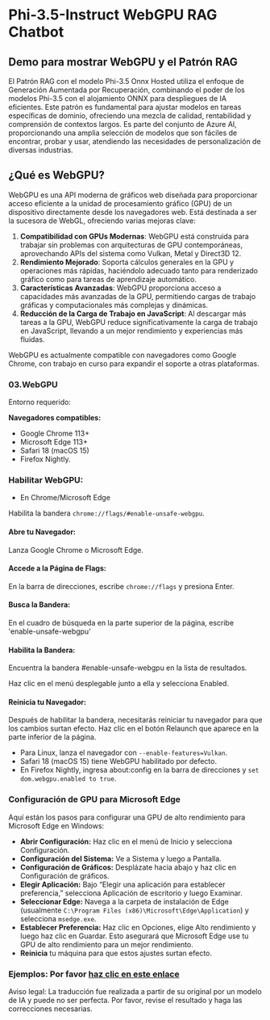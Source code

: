 # Phi-3.5-Instruct WebGPU RAG Chatbot

## Demo para mostrar WebGPU y el Patrón RAG

El Patrón RAG con el modelo Phi-3.5 Onnx Hosted utiliza el enfoque de Generación Aumentada por Recuperación, combinando el poder de los modelos Phi-3.5 con el alojamiento ONNX para despliegues de IA eficientes. Este patrón es fundamental para ajustar modelos en tareas específicas de dominio, ofreciendo una mezcla de calidad, rentabilidad y comprensión de contextos largos. Es parte del conjunto de Azure AI, proporcionando una amplia selección de modelos que son fáciles de encontrar, probar y usar, atendiendo las necesidades de personalización de diversas industrias.

## ¿Qué es WebGPU?
WebGPU es una API moderna de gráficos web diseñada para proporcionar acceso eficiente a la unidad de procesamiento gráfico (GPU) de un dispositivo directamente desde los navegadores web. Está destinada a ser la sucesora de WebGL, ofreciendo varias mejoras clave:

1. **Compatibilidad con GPUs Modernas**: WebGPU está construida para trabajar sin problemas con arquitecturas de GPU contemporáneas, aprovechando APIs del sistema como Vulkan, Metal y Direct3D 12.
2. **Rendimiento Mejorado**: Soporta cálculos generales en la GPU y operaciones más rápidas, haciéndolo adecuado tanto para renderizado gráfico como para tareas de aprendizaje automático.
3. **Características Avanzadas**: WebGPU proporciona acceso a capacidades más avanzadas de la GPU, permitiendo cargas de trabajo gráficas y computacionales más complejas y dinámicas.
4. **Reducción de la Carga de Trabajo en JavaScript**: Al descargar más tareas a la GPU, WebGPU reduce significativamente la carga de trabajo en JavaScript, llevando a un mejor rendimiento y experiencias más fluidas.

WebGPU es actualmente compatible con navegadores como Google Chrome, con trabajo en curso para expandir el soporte a otras plataformas.

### 03.WebGPU
Entorno requerido:

**Navegadores compatibles:**
- Google Chrome 113+
- Microsoft Edge 113+
- Safari 18 (macOS 15)
- Firefox Nightly.

### Habilitar WebGPU:

- En Chrome/Microsoft Edge

Habilita la bandera `chrome://flags/#enable-unsafe-webgpu`.

#### Abre tu Navegador:
Lanza Google Chrome o Microsoft Edge.

#### Accede a la Página de Flags:
En la barra de direcciones, escribe `chrome://flags` y presiona Enter.

#### Busca la Bandera:
En el cuadro de búsqueda en la parte superior de la página, escribe 'enable-unsafe-webgpu'

#### Habilita la Bandera:
Encuentra la bandera #enable-unsafe-webgpu en la lista de resultados.

Haz clic en el menú desplegable junto a ella y selecciona Enabled.

#### Reinicia tu Navegador:

Después de habilitar la bandera, necesitarás reiniciar tu navegador para que los cambios surtan efecto. Haz clic en el botón Relaunch que aparece en la parte inferior de la página.

- Para Linux, lanza el navegador con `--enable-features=Vulkan`.
- Safari 18 (macOS 15) tiene WebGPU habilitado por defecto.
- En Firefox Nightly, ingresa about:config en la barra de direcciones y `set dom.webgpu.enabled to true`.

### Configuración de GPU para Microsoft Edge

Aquí están los pasos para configurar una GPU de alto rendimiento para Microsoft Edge en Windows:

- **Abrir Configuración:** Haz clic en el menú de Inicio y selecciona Configuración.
- **Configuración del Sistema:** Ve a Sistema y luego a Pantalla.
- **Configuración de Gráficos:** Desplázate hacia abajo y haz clic en Configuración de gráficos.
- **Elegir Aplicación:** Bajo “Elegir una aplicación para establecer preferencia,” selecciona Aplicación de escritorio y luego Examinar.
- **Seleccionar Edge:** Navega a la carpeta de instalación de Edge (usualmente `C:\Program Files (x86)\Microsoft\Edge\Application`) y selecciona `msedge.exe`.
- **Establecer Preferencia:** Haz clic en Opciones, elige Alto rendimiento y luego haz clic en Guardar.
Esto asegurará que Microsoft Edge use tu GPU de alto rendimiento para un mejor rendimiento.
- **Reinicia** tu máquina para que estos ajustes surtan efecto.

### Ejemplos: Por favor [haz clic en este enlace](https://github.com/microsoft/aitour-exploring-cutting-edge-models/tree/main/src/02.ONNXRuntime/01.WebGPUChatRAG)

Aviso legal: La traducción fue realizada a partir de su original por un modelo de IA y puede no ser perfecta. 
Por favor, revise el resultado y haga las correcciones necesarias.